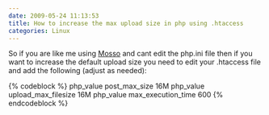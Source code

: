 ```yaml
---
date: 2009-05-24 11:13:53
title: How to increase the max upload size in php using .htaccess
categories: Linux
---
```


So if you are like me using [Mosso](http://www.mosso.com) and cant edit the php.ini file then if you want to increase the default upload size you need to edit your .htaccess file and add the following (adjust as needed):

{% codeblock %}
php_value post_max_size 16M
php_value upload_max_filesize 16M
php_value max_execution_time 600
{% endcodeblock %}
